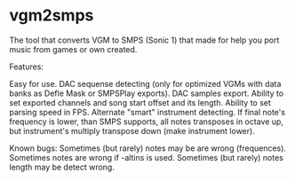 # vgm2smps
The tool that converts VGM to SMPS (Sonic 1) that made for help you port music from games or own created.

Features:

Easy for use.
  DAC sequense detecting (only for optimized VGMs with data banks as Defle Mask or SMPSPlay exports).
  DAC samples export.
  Ability to set exported channels and song start offset and its length.
  Ability to set parsing speed in FPS.
  Alternate "smart" instrument detecting. If final note's frequency is lower, than SMPS supports, all notes transposes in octave up,
  but instrument's multiply transpose down (make instrument lower).

Known bugs:
  Sometimes (but rarely) notes may be are wrong (frequences).
  Sometimes notes are wrong if -altins is used.
  Sometimes (but rarely) notes length may be detect wrong.
